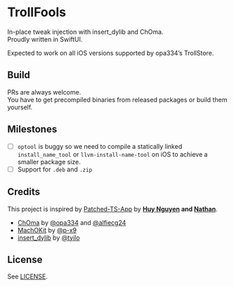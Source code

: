 # TrollFools

In-place tweak injection with insert_dylib and ChOma.  
Proudly written in SwiftUI.  

Expected to work on all iOS versions supported by opa334’s TrollStore.

## Build

PRs are always welcome.  
You have to get precompiled binaries from released packages or build them yourself.

## Milestones

- [ ] `optool` is buggy so we need to compile a statically linked `install_name_tool` or `llvm-install-name-tool` on iOS to achieve a smaller package size.
- [ ] Support for `.deb` and `.zip`

## Credits

This project is inspired by [Patched-TS-App](https://github.com/34306/Patched-TS-App) by **[Huy Nguyen](https://x.com/Little_34306) and [Nathan](https://x.com/dedbeddedbed)**.

- [ChOma](https://github.com/opa334/ChOma) by [@opa334](https://github.com/opa334) and [@alfiecg24](https://github.com/alfiecg24)
- [MachOKit](https://github.com/p-x9/MachOKit) by [@p-x9](https://github.com/p-x9)
- [insert_dylib](https://github.com/tyilo/insert_dylib) by [@tyilo](https://github.com/tyilo)

## License

See [LICENSE](LICENSE).
